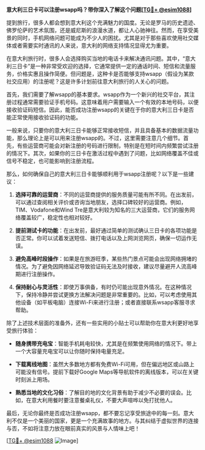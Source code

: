 **意大利三日卡可以注册wsapp吗？带你深入了解这个问题[[TG💪+ @esim1088](https://t.me/s/esim1088)]**

提到旅行，很多人都会想到意大利这个充满魅力的国度。无论是罗马的历史遗迹、佛罗伦萨的艺术氛围，还是威尼斯的浪漫水道，都让人心驰神往。然而，在享受美景的同时，手机网络问题可能成为不少人的困扰。尤其是对于那些喜欢使用社交媒体或者需要实时通讯的人来说，意大利的网络支持情况显得尤为重要。

在意大利旅行时，很多人会选择购买当地的电话卡来解决通讯问题。其中，“意大利三日卡”是一种非常受欢迎的选择，它通常提供一定的通话时间、短信和流量服务，价格实惠且操作简便。但问题是，这种卡是否能够支持wsapp（假设为某款社交应用）的注册呢？这是许多计划前往意大利旅行的人关心的问题。

首先，我们需要了解wsapp的基本要求。wsapp作为一个新兴的社交平台，其注册过程通常需要验证手机号码。这意味着用户需要输入一个有效的本地号码，以便接收验证码短信。因此，能否成功注册wsapp的关键在于你的意大利三日卡是否能正常使用接收验证码的功能。

一般来说，只要你的意大利三日卡能够正常接收短信，并且具备基本的数据流量功能，那么理论上是可以用来注册wsapp的。不过，这里需要注意几个细节。首先，有些运营商可能会对新注册的号码进行限制，特别是在短时间内频繁尝试注册的情况下。其次，如果你的三日卡在激活过程中遇到了问题，比如网络覆盖不佳或信号不稳定，也可能影响到注册流程。

那么，如何确保自己的意大利三日卡能够顺利用于wsapp注册呢？以下是一些建议：

1. **选择可靠的运营商**：不同的运营商提供的服务质量可能有所不同。在出发前，可以通过查阅相关评价或咨询当地朋友，选择口碑较好的运营商。例如，TIM、Vodafone和Wind Tre是意大利较为知名的三大运营商，它们的服务网络覆盖较广，稳定性也相对较好。

2. **提前测试卡的功能**：在出发前，最好通过简单的测试确认三日卡的各项功能是否正常。你可以试着发送短信、拨打电话以及上网浏览网页，确保一切运作无误。

3. **避免高峰时段操作**：如果是在旅游旺季，某些热门景点可能会出现网络拥堵的情况。为了避免因网络延迟导致验证码无法及时接收，建议尽量避开人流高峰期进行注册操作。

4. **保持耐心与灵活性**：即使万事俱备，有时仍可能出现意外情况。在这种情况下，保持冷静并尝试更换方法解决问题是非常重要的。比如，可以考虑使用其他设备（如平板电脑）连接Wi-Fi来进行注册；或者直接联系wsapp客服寻求帮助。

除了上述技术层面的准备外，还有一些实用的小贴士可以帮助你在意大利更好地享受旅行体验：

- **随身携带充电宝**：智能手机耗电较快，尤其是在频繁使用网络的情况下。带上一个大容量充电宝可以让你随时保持电量充足。
  
- **下载离线地图**：虽然大多数地方都有免费Wi-Fi可用，但在偏远地区或山路上可能没有信号。提前下载好Google Maps等导航软件的离线版本，可以在关键时刻派上用场。

- **熟悉当地的文化习俗**：了解目的地的文化背景有助于减少不必要的误会。比如，在意大利用餐时要注意餐桌礼仪，不要大声喧哗以免打扰他人。

最后，无论你最终是否成功注册wsapp，都不要忘记享受旅途中的每一刻。意大利不仅是一个美丽的国家，更是一个充满故事的地方。与其纠结于虚拟世界的连接与否，不如将注意力放在眼前真实的风景与人情味上吧！

[[TG💪+ @esim1088](https://t.me/s/esim1088) ![Image](https://i.postimg.cc/4NQfJmqS/Snipaste-2025-05-13-00-14-12.png)]